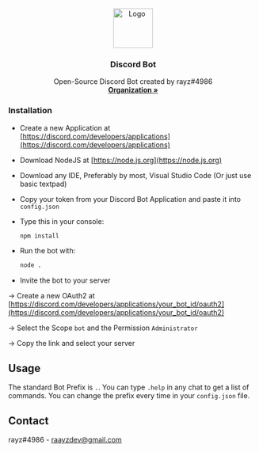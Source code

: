 


<br />
<p align="center">
  <a href="https://github.com/rayzdev/rayzdev-discord-bot">
    <img src="https://i.imgur.com/0Ys1Q7F.png" alt="Logo" width="80" height="80">
  </a>

  <h3 align="center">Discord Bot</h3>

  <p align="center">
    Open-Source Discord Bot created by rayz#4986
    <br />
    <a href="https://locus.solutions/"><strong>Organization »</strong></a>
  </p>
</p>



### Installation

*  Create a new Application at [https://discord.com/developers/applications](https://discord.com/developers/applications)

*  Download NodeJS at [https://node.js.org](https://node.js.org)

*  Download any IDE, Preferably by most, Visual Studio Code (Or just use basic textpad)

*  Copy your token from your Discord Bot Application and paste it into `config.json`

*  Type this in your console:
   ```sh
   npm install
   ```

*  Run the bot with:
    ```sh
    node .
    ```

*  Invite the bot to your server

  -> Create a new OAuth2 at [https://discord.com/developers/applications/your_bot_id/oauth2](https://discord.com/developers/applications/your_bot_id/oauth2)

  -> Select the Scope `bot` and the Permission `Administrator`

  -> Copy the link and select your server




## Usage

The standard Bot Prefix is `.`.
You can type `.help` in any chat to get a list of commands.
You can change the prefix every time in your `config.json` file.



## Contact

rayz#4986 - raayzdev@gmail.com

